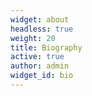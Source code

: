 ```yaml
---
widget: about
headless: true
weight: 20
title: Biography
active: true
author: admin
widget_id: bio
---
```

